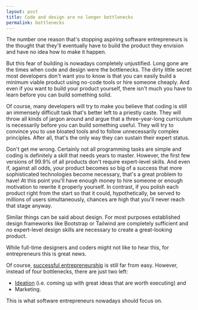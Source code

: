 ```yaml
---
layout: post
title: Code and design are no longer bottlenecks
permalink: bottlenecks
---
```



The number one reason that's stopping aspiring software entrepreneurs is the thought that they'll eventually have to build the product they envision and have no idea how to make it happen. 

But this fear of building is nowadays  completely unjustified. Long gone are the times when code and design were the bottlenecks. The dirty little secret most developers don't want you to know is that you can easily build a minimum viable product using no-code tools or hire someone cheaply. And even if you want to build your product yourself, there isn't much you have to learn before you can build something solid. 

Of course, many developers will try to make you believe that coding is still an immensely difficult task that's better left to a priestly caste. They will throw all kinds of jargon around and argue that a three-year-long curriculum is necessarily before you can build something useful. They will try to convince you to use bloated tools and to follow unnecessarily complex principles. After all, that's the only way they can sustain their expert status. 

Don't get me wrong. Certainly not all programming tasks are simple and coding is definitely a skill that needs years to master. However, the first few versions of 99.9% of all products don't require expert-level skills. And even if, against all odds, your product becomes so big of a success that more sophisticated technologies become necessary, that's a great problem to have! At this point you'll have enough money to hire someone or enough motivation to rewrite it properly yourself. In contrast, if you polish each product right from the start so that it could, hypothetically, be served to millions of users simultaneously, chances are high that you'll never reach that stage anyway.

Similar things can be said about design. For most purposes established design frameworks like Bootstrap or Tailwind are completely sufficient and no expert-level design skills are necessary to create a great-looking product.

While full-time designers and coders might not like to hear this, for entrepreneurs this is great news. 

Of course, [successful entrepreneurship](/humble_vs_startups) is still far from easy. However, instead of four bottlenecks, there are just two left:

- [Ideation](/ideation) (i.e. coming up with great ideas that are worth executing) and
- Marketing.

This is what software entrepreneurs nowadays should focus on.
